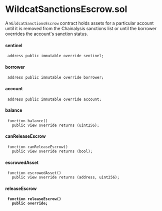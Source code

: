 # WildcatSanctionsEscrow.sol

A `WildcatSanctionsEscrow` contract holds assets for a particular account until it is removed from the Chainalysis sanctions list or until the borrower overrides the account's sanction status.

#### sentinel

```solidity
 address public immutable override sentinel;
```

#### borrower

```solidity
 address public immutable override borrower;
```

#### account

```solidity
 address public immutable override account;
```

#### balance

```solidity
 function balance()
   public view override returns (uint256);
```

#### canReleaseEscrow

```solidity
 function canReleaseEscrow()
   public view override returns (bool);
```

#### escrowedAsset

```solidity
 function escrowedAsset()
   public view override returns (address, uint256);
```

#### releaseEscrow

<pre class="language-solidity"><code class="lang-solidity"><strong> function releaseEscrow()
</strong><strong>   public override;
</strong></code></pre>

